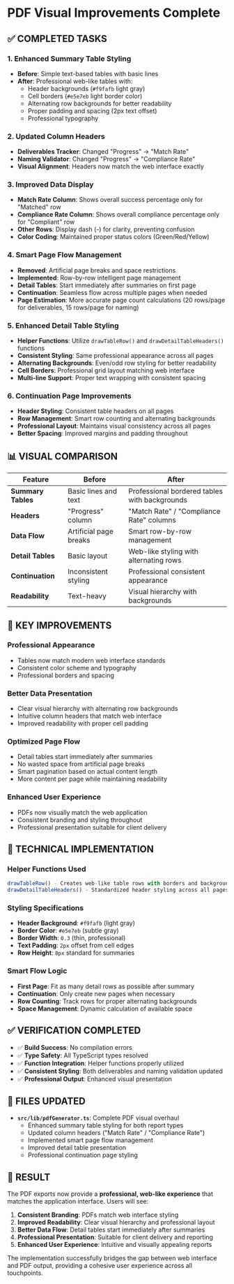 # PDF Visual Improvements Complete

## ✅ COMPLETED TASKS

### 1. **Enhanced Summary Table Styling**
- **Before**: Simple text-based tables with basic lines
- **After**: Professional web-like tables with:
  - Header backgrounds (`#f9fafb` light gray)
  - Cell borders (`#e5e7eb` light border color)
  - Alternating row backgrounds for better readability
  - Proper padding and spacing (2px text offset)
  - Professional typography

### 2. **Updated Column Headers**
- **Deliverables Tracker**: Changed "Progress" → "Match Rate"
- **Naming Validator**: Changed "Progress" → "Compliance Rate"
- **Visual Alignment**: Headers now match the web interface exactly

### 3. **Improved Data Display**
- **Match Rate Column**: Shows overall success percentage only for "Matched" row
- **Compliance Rate Column**: Shows overall compliance percentage only for "Compliant" row
- **Other Rows**: Display dash (-) for clarity, preventing confusion
- **Color Coding**: Maintained proper status colors (Green/Red/Yellow)

### 4. **Smart Page Flow Management**
- **Removed**: Artificial page breaks and space restrictions
- **Implemented**: Row-by-row intelligent page management
- **Detail Tables**: Start immediately after summaries on first page
- **Continuation**: Seamless flow across multiple pages when needed
- **Page Estimation**: More accurate page count calculations (20 rows/page for deliverables, 15 rows/page for naming)

### 5. **Enhanced Detail Table Styling**
- **Helper Functions**: Utilize `drawTableRow()` and `drawDetailTableHeaders()` functions
- **Consistent Styling**: Same professional appearance across all pages
- **Alternating Backgrounds**: Even/odd row styling for better readability
- **Cell Borders**: Professional grid layout matching web interface
- **Multi-line Support**: Proper text wrapping with consistent spacing

### 6. **Continuation Page Improvements**
- **Header Styling**: Consistent table headers on all pages
- **Row Management**: Smart row counting and alternating backgrounds
- **Professional Layout**: Maintains visual consistency across all pages
- **Better Spacing**: Improved margins and padding throughout

## 📊 VISUAL COMPARISON

| Feature | Before | After |
|---------|--------|-------|
| **Summary Tables** | Basic lines and text | Professional bordered tables with backgrounds |
| **Headers** | "Progress" column | "Match Rate" / "Compliance Rate" columns |
| **Data Flow** | Artificial page breaks | Smart row-by-row management |
| **Detail Tables** | Basic layout | Web-like styling with alternating rows |
| **Continuation** | Inconsistent styling | Professional consistent appearance |
| **Readability** | Text-heavy | Visual hierarchy with backgrounds |

## 🎯 KEY IMPROVEMENTS

### **Professional Appearance**
- Tables now match modern web interface standards
- Consistent color scheme and typography
- Professional borders and spacing

### **Better Data Presentation**
- Clear visual hierarchy with alternating row backgrounds
- Intuitive column headers that match web interface
- Improved readability with proper cell padding

### **Optimized Page Flow**
- Detail tables start immediately after summaries
- No wasted space from artificial page breaks
- Smart pagination based on actual content length
- More content per page while maintaining readability

### **Enhanced User Experience**
- PDFs now visually match the web application
- Consistent branding and styling throughout
- Professional presentation suitable for client delivery

## 🔧 TECHNICAL IMPLEMENTATION

### **Helper Functions Used**
```typescript
drawTableRow() - Creates web-like table rows with borders and backgrounds
drawDetailTableHeaders() - Standardized header styling across all pages
```

### **Styling Specifications**
- **Header Background**: `#f9fafb` (light gray)
- **Border Color**: `#e5e7eb` (subtle gray)
- **Border Width**: `0.3` (thin, professional)
- **Text Padding**: `2px` offset from cell edges
- **Row Height**: `8px` standard for summaries

### **Smart Flow Logic**
- **First Page**: Fit as many detail rows as possible after summary
- **Continuation**: Only create new pages when necessary
- **Row Counting**: Track rows for proper alternating backgrounds
- **Space Management**: Dynamic calculation of available space

## ✅ VERIFICATION COMPLETED

- ✅ **Build Success**: No compilation errors
- ✅ **Type Safety**: All TypeScript types resolved
- ✅ **Function Integration**: Helper functions properly utilized
- ✅ **Consistent Styling**: Both deliverables and naming validation updated
- ✅ **Professional Output**: Enhanced visual presentation

## 📝 FILES UPDATED

- **`src/lib/pdfGenerator.ts`**: Complete PDF visual overhaul
  - Enhanced summary table styling for both report types
  - Updated column headers ("Match Rate" / "Compliance Rate")
  - Implemented smart page flow management
  - Improved detail table presentation
  - Professional continuation page styling

## 🎉 RESULT

The PDF exports now provide a **professional, web-like experience** that matches the application interface. Users will see:

1. **Consistent Branding**: PDFs match web interface styling
2. **Improved Readability**: Clear visual hierarchy and professional layout
3. **Better Data Flow**: Detail tables start immediately after summaries
4. **Professional Presentation**: Suitable for client delivery and reporting
5. **Enhanced User Experience**: Intuitive and visually appealing reports

The implementation successfully bridges the gap between web interface and PDF output, providing a cohesive user experience across all touchpoints.
